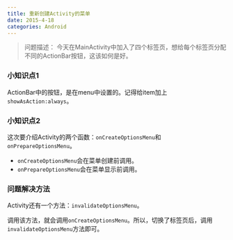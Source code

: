 ```yaml
---
title: 重新创建Activity的菜单
date: 2015-4-18
categories: Android
---
```

>问题描述：
今天在MainActivity中加入了四个标签页，想给每个标签页分配不同的ActionBar按钮，这该如何是好。


### 小知识点1

ActionBar中的按钮，是在menu中设置的。记得给item加上`showAsAction:always`。

### 小知识点2

这次要介绍Activity的两个函数：`onCreateOptionsMenu`和`onPrepareOptionsMenu`。
- `onCreateOptionsMenu`会在菜单创建前调用。
- `onPrepareOptionsMenu`会在菜单显示前调用。

### 问题解决方法

Activity还有一个方法：`invalidateOptionsMenu`。

调用该方法，就会调用`onCreateOptionsMenu`。所以，切换了标签页后，调用`invalidateOptionsMenu`方法即可。
